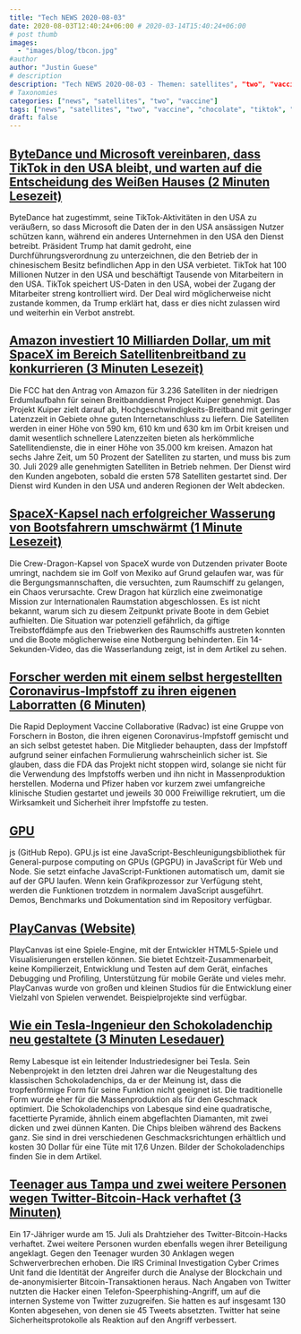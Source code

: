 ```yaml
---
title: "Tech NEWS 2020-08-03"
date: 2020-08-03T12:40:24+06:00 # 2020-03-14T15:40:24+06:00
# post thumb
images:
  - "images/blog/tbcon.jpg"
#author
author: "Justin Guese"
# description
description: "Tech NEWS 2020-08-03 - Themen: satellites", "two", "vaccine"
# Taxonomies
categories: ["news", "satellites", "two", "vaccine"]
tags: ["news", "satellites", "two", "vaccine", "chocolate", "tiktok", "service."]
draft: false
---
```


## [ByteDance und Microsoft vereinbaren, dass TikTok in den USA bleibt, und warten auf die Entscheidung des Weißen Hauses (2 Minuten Lesezeit)](https://techcrunch.com/2020/08/01/bytedance-and-microsoft-offer-a-deal-to-allow-tiktok-to-remain-in-the-u-s-per-report//1/01000173b3cc2e0c-5f79696c-16b7-4696-b87d-6de20ceccb52-000000/CZRZtY4lc1wsznlXqgtSsQ1BPLuMrRf9DE14OYZdz_Q=152)

 ByteDance hat zugestimmt, seine TikTok-Aktivitäten in den USA zu veräußern, so dass Microsoft die Daten der in den USA ansässigen Nutzer schützen kann, während ein anderes Unternehmen in den USA den Dienst betreibt. Präsident Trump hat damit gedroht, eine Durchführungsverordnung zu unterzeichnen, die den Betrieb der in chinesischem Besitz befindlichen App in den USA verbietet. TikTok hat 100 Millionen Nutzer in den USA und beschäftigt Tausende von Mitarbeitern in den USA. TikTok speichert US-Daten in den USA, wobei der Zugang der Mitarbeiter streng kontrolliert wird. Der Deal wird möglicherweise nicht zustande kommen, da Trump erklärt hat, dass er dies nicht zulassen wird und weiterhin ein Verbot anstrebt.

## [Amazon investiert 10 Milliarden Dollar, um mit SpaceX im Bereich Satellitenbreitband zu konkurrieren (3 Minuten Lesezeit)](https://arstechnica.com/information-technology/2020/07/amazon-gets-fcc-approval-to-launch-3236-low-earth-broadband-satellites//1/01000173b3cc2e0c-5f79696c-16b7-4696-b87d-6de20ceccb52-000000/UWyZebE_UBLh5bzNAq5k7Qjrdb-mgN2PUMyGoj3Nk20=152)

 Die FCC hat den Antrag von Amazon für 3.236 Satelliten in der niedrigen Erdumlaufbahn für seinen Breitbanddienst Project Kuiper genehmigt. Das Projekt Kuiper zielt darauf ab, Hochgeschwindigkeits-Breitband mit geringer Latenzzeit in Gebiete ohne guten Internetanschluss zu liefern. Die Satelliten werden in einer Höhe von 590 km, 610 km und 630 km im Orbit kreisen und damit wesentlich schnellere Latenzzeiten bieten als herkömmliche Satellitendienste, die in einer Höhe von 35.000 km kreisen. Amazon hat sechs Jahre Zeit, um 50 Prozent der Satelliten zu starten, und muss bis zum 30. Juli 2029 alle genehmigten Satelliten in Betrieb nehmen. Der Dienst wird den Kunden angeboten, sobald die ersten 578 Satelliten gestartet sind. Der Dienst wird Kunden in den USA und anderen Regionen der Welt abdecken.

## [SpaceX-Kapsel nach erfolgreicher Wasserung von Bootsfahrern umschwärmt (1 Minute Lesezeit)](https://www.theverge.com/2020/8/2/21351811/spacex-capsule-boaters-splashdown-boats/1/01000173b3cc2e0c-5f79696c-16b7-4696-b87d-6de20ceccb52-000000/wyec8hwaTnDDw0DW40pUvWvtMQOHsA-7VphhQd4MoBQ=152)

 Die Crew-Dragon-Kapsel von SpaceX wurde von Dutzenden privater Boote umringt, nachdem sie im Golf von Mexiko auf Grund gelaufen war, was für die Bergungsmannschaften, die versuchten, zum Raumschiff zu gelangen, ein Chaos verursachte. Crew Dragon hat kürzlich eine zweimonatige Mission zur Internationalen Raumstation abgeschlossen. Es ist nicht bekannt, warum sich zu diesem Zeitpunkt private Boote in dem Gebiet aufhielten. Die Situation war potenziell gefährlich, da giftige Treibstoffdämpfe aus den Triebwerken des Raumschiffs austreten konnten und die Boote möglicherweise eine Notbergung behinderten. Ein 14-Sekunden-Video, das die Wasserlandung zeigt, ist in dem Artikel zu sehen.

## [Forscher werden mit einem selbst hergestellten Coronavirus-Impfstoff zu ihren eigenen Laborratten (6 Minuten)](https://www.theverge.com/2020/8/1/21347078/researchers-self-experiment-diy-coronavirus-vaccine-antivirus/1/01000173b3cc2e0c-5f79696c-16b7-4696-b87d-6de20ceccb52-000000/C1f4G8MpMd0unZyhK-FLW0a5vQ7xgqd9u9OyMEQfmTg=152)

 Die Rapid Deployment Vaccine Collaborative (Radvac) ist eine Gruppe von Forschern in Boston, die ihren eigenen Coronavirus-Impfstoff gemischt und an sich selbst getestet haben. Die Mitglieder behaupten, dass der Impfstoff aufgrund seiner einfachen Formulierung wahrscheinlich sicher ist. Sie glauben, dass die FDA das Projekt nicht stoppen wird, solange sie nicht für die Verwendung des Impfstoffs werben und ihn nicht in Massenproduktion herstellen. Moderna und Pfizer haben vor kurzem zwei umfangreiche klinische Studien gestartet und jeweils 30 000 Freiwillige rekrutiert, um die Wirksamkeit und Sicherheit ihrer Impfstoffe zu testen.

## [GPU](https://github.com/gpujs/gpu.js/1/01000173b3cc2e0c-5f79696c-16b7-4696-b87d-6de20ceccb52-000000/HzpkV78ZEhKzOj0KRlE7SG3gECVxLVnRTXE1j3WtQdQ=152)

js (GitHub Repo). GPU.js ist eine JavaScript-Beschleunigungsbibliothek für General-purpose computing on GPUs (GPGPU) in JavaScript für Web und Node. Sie setzt einfache JavaScript-Funktionen automatisch um, damit sie auf der GPU laufen. Wenn kein Grafikprozessor zur Verfügung steht, werden die Funktionen trotzdem in normalem JavaScript ausgeführt. Demos, Benchmarks und Dokumentation sind im Repository verfügbar.

## [PlayCanvas (Website)](https://playcanvas.com//1/01000173b3cc2e0c-5f79696c-16b7-4696-b87d-6de20ceccb52-000000/LlbUm6dB3965k2YbAhh_2o7F04rwO7L7NAP5wgHHHNc=152)

 PlayCanvas ist eine Spiele-Engine, mit der Entwickler HTML5-Spiele und Visualisierungen erstellen können. Sie bietet Echtzeit-Zusammenarbeit, keine Kompilierzeit, Entwicklung und Testen auf dem Gerät, einfaches Debugging und Profiling, Unterstützung für mobile Geräte und vieles mehr. PlayCanvas wurde von großen und kleinen Studios für die Entwicklung einer Vielzahl von Spielen verwendet. Beispielprojekte sind verfügbar.

## [Wie ein Tesla-Ingenieur den Schokoladenchip neu gestaltete (3 Minuten Lesedauer)](https://www.dallasnews.com/business/2020/08/01/how-a-tesla-engineer-redesigned-the-chocolate-chip//1/01000173b3cc2e0c-5f79696c-16b7-4696-b87d-6de20ceccb52-000000/avrLxRwbnL1PmMj_r-cMKLwzfhyKiaWORtbQHEPemeQ=152)

 Remy Labesque ist ein leitender Industriedesigner bei Tesla. Sein Nebenprojekt in den letzten drei Jahren war die Neugestaltung des klassischen Schokoladenchips, da er der Meinung ist, dass die tropfenförmige Form für seine Funktion nicht geeignet ist. Die traditionelle Form wurde eher für die Massenproduktion als für den Geschmack optimiert. Die Schokoladenchips von Labesque sind eine quadratische, facettierte Pyramide, ähnlich einem abgeflachten Diamanten, mit zwei dicken und zwei dünnen Kanten. Die Chips bleiben während des Backens ganz. Sie sind in drei verschiedenen Geschmacksrichtungen erhältlich und kosten 30 Dollar für eine Tüte mit 17,6 Unzen. Bilder der Schokoladenchips finden Sie in dem Artikel.

## [Teenager aus Tampa und zwei weitere Personen wegen Twitter-Bitcoin-Hack verhaftet (3 Minuten)](https://www.engadget.com/teenager-arrested-twitter-bitcoin-hack-183302700.html/1/01000173b3cc2e0c-5f79696c-16b7-4696-b87d-6de20ceccb52-000000/ojQ6YBO9IUf9YfpnI0DghwjkyitEK0XCcUuGNmNfY5U=152)

 Ein 17-Jähriger wurde am 15. Juli als Drahtzieher des Twitter-Bitcoin-Hacks verhaftet. Zwei weitere Personen wurden ebenfalls wegen ihrer Beteiligung angeklagt. Gegen den Teenager wurden 30 Anklagen wegen Schwerverbrechen erhoben. Die IRS Criminal Investigation Cyber Crimes Unit fand die Identität der Angreifer durch die Analyse der Blockchain und de-anonymisierter Bitcoin-Transaktionen heraus. Nach Angaben von Twitter nutzten die Hacker einen Telefon-Speerphishing-Angriff, um auf die internen Systeme von Twitter zuzugreifen. Sie hatten es auf insgesamt 130 Konten abgesehen, von denen sie 45 Tweets absetzten. Twitter hat seine Sicherheitsprotokolle als Reaktion auf den Angriff verbessert.


